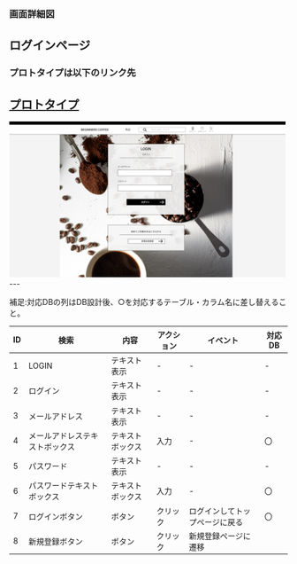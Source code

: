 ### 画面詳細図
## ログインページ
### プロトタイプは以下のリンク先
[プロトタイプ](https://www.figma.com/file/Oa2XrfbS2Hee9dSI9acZXo/coffee?node-id=0%3A1)
---
<img src="./img/ログインページ.png" width="500">
---

補足:対応DBの列はDB設計後、○を対応するテーブル・カラム名に差し替えること。

| ID | 検索 | 内容 | アクション | イベント | 対応DB |
|---|---|---|---|---|---|
|1|LOGIN|テキスト表示|-|-|-|
|2|ログイン|テキスト表示|-|-|-|
|3|メールアドレス|テキスト表示|-|-|-|
|4|メールアドレステキストボックス|テキストボックス|入力|-|〇|
|5|パスワード|テキスト表示|-|-|-|
|6|パスワードテキストボックス|テキストボックス|入力|-|〇|
|7|ログインボタン|ボタン|クリック|ログインしてトップページに戻る|〇|
|8|新規登録ボタン|ボタン|クリック|新規登録ページに遷移||
